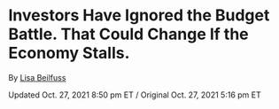 # Investors Have Ignored the Budget Battle. That Could Change If the Economy Stalls.

By [Lisa Beilfuss](https://www.barrons.com/authors/8591?mod=article_byline)

Updated Oct. 27, 2021 8:50 pm ET / Original Oct. 27, 2021 5:16 pm ET
